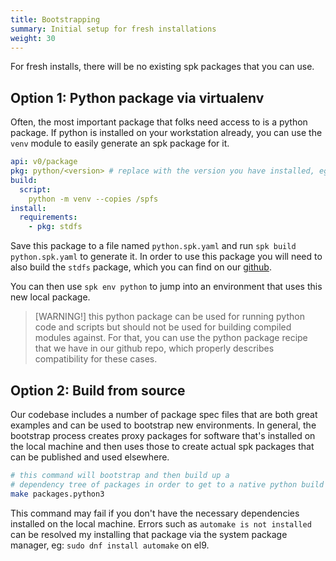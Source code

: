 ```yaml
---
title: Bootstrapping
summary: Initial setup for fresh installations
weight: 30
---
```


For fresh installs, there will be no existing spk packages that you can use.

## Option 1: Python package via virtualenv

Often, the most important package that folks need access to is a python package. If python is installed on your workstation already, you can use the `venv` module to easily generate an spk package for it.

```yaml
api: v0/package
pkg: python/<version> # replace with the version you have installed, eg 3.12.3
build:
  script:
    python -m venv --copies /spfs
install:
  requirements:
    - pkg: stdfs
```

Save this package to a file named `python.spk.yaml` and run `spk build python.spk.yaml` to generate it. In order to use this package you will need to also build the `stdfs` package, which you can find on our [github](https://github.com/spkenv/spk/blob/main/packages/stdfs/stdfs.spk.yaml).

You can then use `spk env python` to jump into an environment that uses this new local package.

> [WARNING!]
> this python package can be used for running python code and scripts but should not be used for building compiled modules against. For that, you can use the python package recipe that we have in our github repo, which properly describes compatibility for these cases.

## Option 2: Build from source

Our codebase includes a number of package spec files that are both great examples and can be used to bootstrap new environments. In general, the bootstrap process creates proxy packages for software that's installed on the local machine and then uses those to create actual spk packages that can be published and used elsewhere.


```sh
# this command will bootstrap and then build up a
# dependency tree of packages in order to get to a native python build
make packages.python3
```

This command may fail if you don't have the necessary dependencies installed on the local machine. Errors such as `automake is not installed` can be resolved my installing that package via the system package manager, eg: `sudo dnf install automake` on el9.
